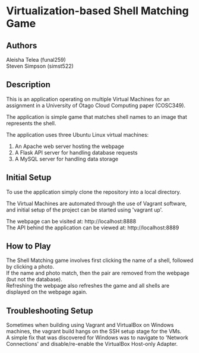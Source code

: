 # Virtualization-based Shell Matching Game

## Authors
Aleisha Telea (funal259)  
Steven Simpson (simst522)  

## Description
This is an application operating on multiple Virtual Machines for an assignment in a University of Otago Cloud Computing paper (COSC349).  

The application is simple game that matches shell names to an image that represents the shell. 

The application uses three Ubuntu Linux virtual machines:
1. An Apache web server hosting the webpage
2. A Flask API server for handling database requests
3. A MySQL server for handling data storage  


## Initial Setup

To use the application simply clone the repository into a local directory. 

The Virtual Machines are automated through the use of Vagrant software, and initial setup of the project can be started using 'vagrant up'.  

The webpage can be visited at: http://localhost:8888  
The API behind the application can be viewed at: http://localhost:8889  

## How to Play

The Shell Matching game involves first clicking the name of a shell, followed by clicking a photo.  
If the name and photo match, then the pair are removed from the webpage (but not the database).  
Refreshing the webpage also refreshes the game and all shells are displayed on the webpage again.   

## Troubleshooting Setup

Sometimes when building using Vagrant and VirtualBox on Windows machines, the vagrant build hangs on the SSH setup stage for the VMs.  
A simple fix  that was discovered for Windows was to navigate to 'Network Connections' and disable/re-enable the VirtualBox Host-only Adapter. 







